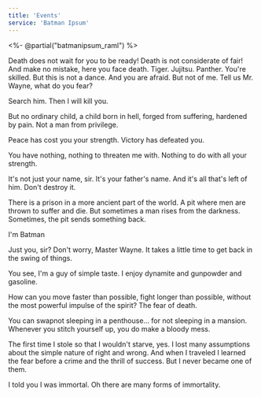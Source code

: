 ```yaml
---
title: 'Events'
service: 'Batman Ipsum'
---
```


<%- @partial("batmanipsum_raml") %>

Death does not wait for you to be ready! Death is not considerate of fair! And make no mistake, here you face death. Tiger. Jujitsu. Panther. You're skilled. But this is not a dance. And you are afraid. But not of me. Tell us Mr. Wayne, what do you fear?

Search him. Then I will kill you.

But no ordinary child, a child born in hell, forged from suffering, hardened by pain. Not a man from privilege.

Peace has cost you your strength. Victory has defeated you.

You have nothing, nothing to threaten me with. Nothing to do with all your strength.

It's not just your name, sir. It's your father's name. And it's all that's left of him. Don't destroy it.

There is a prison in a more ancient part of the world. A pit where men are thrown to suffer and die. But sometimes a man rises from the darkness. Sometimes, the pit sends something back.

I'm Batman

Just you, sir? Don't worry, Master Wayne. It takes a little time to get back in the swing of things.

You see, I'm a guy of simple taste. I enjoy dynamite and gunpowder and gasoline.

How can you move faster than possible, fight longer than possible, without the most powerful impulse of the spirit? The fear of death.

You can swapnot sleeping in a penthouse... for not sleeping in a mansion. Whenever you stitch yourself up, you do make a bloody mess.

The first time I stole so that I wouldn't starve, yes. I lost many assumptions about the simple nature of right and wrong. And when I traveled I learned the fear before a crime and the thrill of success. But I never became one of them.

I told you I was immortal. Oh there are many forms of immortality.
